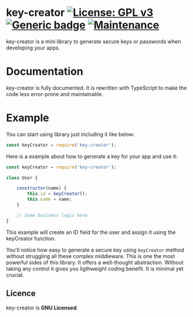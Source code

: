 # key-creator [![License: GPL v3](https://img.shields.io/badge/License-GPLv3-blue.svg)](https://www.gnu.org/licenses/gpl-3.0) [![Generic badge](https://img.shields.io/badge/version-v1.3.3-brightgreen.svg)](https://shields.io/)  [![Maintenance](https://img.shields.io/badge/Maintained%3F-yes-blueviolet.svg)](https://GitHub.com/Naereen/StrapDown.js/graphs/commit-activity)
key-creator is a mini library to generate secure keys or passwords when developing your apps.
# Documentation
key-creator is fully documented. It is rewritten with TypeScript to make the code less error-prone and maintainable.
# Example
You can start using library just including it like below:
```js
const keyCreator = require('key-creator');
```
Here is a example about how to generate a key for your app and use it:
```js
const keyCreator = require('key-creator');

class User {

    constructor(name) {
        this.id = keyCreator();
        this.name = name;
    }

    // Some business logic here
}
```

This example will create an ID field for the user and assign it using the keyCreator function.

You'll notice how easy to generate a secure key using `keyCreator` method without struggling all these complex middleware. This is one the most powerful sides of this library. It offers a well-thought abstraction. Without taking any control it gives you ligthweight coding benefit. It is minimal yet crucial.

## Licence 
key-creator is **GNU Licensed**.